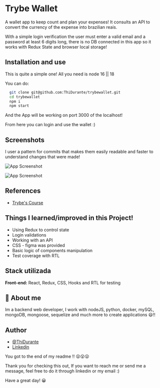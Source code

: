 # Trybe Wallet

A wallet app to keep count and plan your expenses! It consults an API to convert the currency of the expense into brazilian reais.

With a simple login verification the user must enter a valid email and a password at least 6 digits long, there is no DB connected in this app so it works with Redux State and browser local storage!

## Installation and use

This is quite a simple one!
All you need is node 16 || 18

You can do:

```bash
  git clone git@github.com:ThiDurante/trybewallet.git
  cd trybewallet
  npm i
  npm start
```

And the App will be working on port 3000 of the localhost!

From here you can login and use the wallet :)

## Screenshots

I user a pattern for commits that makes them easily readable and faster to understand changes that were made!

![App Screenshot](https://i.imgur.com/hv7vI7b.png)

![App Screenshot](https://i.imgur.com/spVYrV6.png)

## References

- [Trybe's Course](https://www.betrybe.com/)

## Things I learned/improved in this Project!

- Using Redux to control state
- Login validations
- Working with an API
- CSS - figma was provided
- Basic logic of components manipulation
- Test coverage with RTL

## Stack utilizada

**Front-end:** React, Redux, CSS, Hooks and RTL for testing

## 🚀 About me

Im a backend web developer, I work with nodeJS, python, docker, mySQL, mongoDB, mongoose, sequelize and much more to create applications 😃!!

## Author

- [@ThiDurante](https://www.github.com/ThiDurante)
- [Linkedin](https://www.linkedin.com/in/thidurante/)

You got to the end of my readme !! 😮😮😮

Thank you for checking this out, If you want to reach me or send me a message, feel free to do it through linkedin or my email :)

Have a great day! 😀
